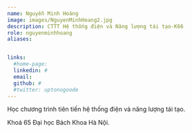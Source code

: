 ```yaml
---
name: Nguyễn Minh Hoàng
image: images/NguyenMinhHoang2.jpg
description: CTTT Hệ thống điện và Năng lượng tái tạo-K66
role: nguyenminhhoang
aliases:


links:
  #home-page: 
  linkedin: #
  email: 
  github: #
  #twitter: uptonogoode
---
```


Học chương trình tiên tiến hệ thống điện và năng lượng tái tạo.

Khoá 65 Đại học Bách Khoa Hà Nội.
